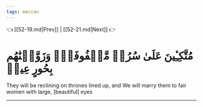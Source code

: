 ```yaml
---
tags: meccan
---
```


👈 [[52-19.md|Prev]] | [[52-21.md|Next]] 👉

# مُتَّكِـِٔينَ عَلَىٰ سُرُرٖ مَّصۡفُوفَةٖۖ وَزَوَّجۡنَٰهُم بِحُورٍ عِينٖ

They will be reclining on thrones lined up, and We will marry them to fair women with large, [beautiful] eyes

---

